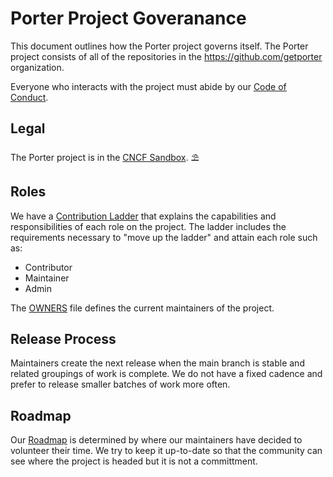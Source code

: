 # Porter Project Goveranance

This document outlines how the Porter project governs itself. The Porter project
consists of all of the repositories in the https://github.com/getporter
organization. 

Everyone who interacts with the project must abide by our [Code of Conduct]. 

## Legal

The Porter project is in the [CNCF Sandbox](https://www.cncf.io/sandbox-projects/). ⛱

## Roles

We have a [Contribution Ladder] that explains the capabilities and
responsibilities of each role on the project. The ladder includes the
requirements necessary to "move up the ladder" and attain each role such as:

* Contributor
* Maintainer
* Admin

The [OWNERS] file defines the current maintainers of the project.

## Release Process

Maintainers create the next release when the main branch is stable and related
groupings of work is complete. We do not have a fixed cadence and prefer to release
smaller batches of work more often.

## Roadmap

Our [Roadmap] is determined by where our maintainers have decided to volunteer
their time. We try to keep it up-to-date so that the community can see where the
project is headed but it is not a committment.

[Contribution Ladder]: /CONTRIBUTION_LADDER.md
[Code of Conduct]: /CODE_OF_CONDUCT.md
[OWNERS]: /OWNERS.md
[Roadmap]: /README.md#roadmap
